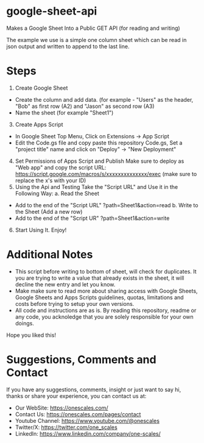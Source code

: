 # google-sheet-api
Makes a Google Sheet Into a Public GET API (for reading and writing)

The example we use is a simple one column sheet which can be read in json output and written to append to the last line.

# Steps

1. Create Google Sheet
- Create the column and add data. (for example - "Users" as the header, "Bob" as first row (A2) and "Jason" as second row (A3)
- Name the sheet (for example "Sheet1")
3. Create Apps Script
- In Google Sheet Top Menu, Click on Extensions -> App Script
- Edit the Code.gs file and copy paste this repository Code.gs, Set a "project title" name and click on "Deploy" -> "New Deployment"
4. Set Permissions of Apps Script and Publish
Make sure to deploy as "Web app" and copy the script URL: https://script.google.com/macros/s/xxxxxxxxxxxxxx/exec (make sure to replace the x's with your ID)
5. Using the Api and Testing
Take the "Script URL" and Use it in the Following Way:
a. Read the Sheet
- Add to the end of the "Script URL" ?path=Sheet1&action=read 
b. Write to the Sheet (Add a new row)
- Add to the end of the "Script UR" ?path=Sheet1&action=write
6. Start Using It. Enjoy!

# Additional Notes
- This script before writing to bottom of sheet, will check for duplicates. It you are trying to write a value that already exists in the sheet, it will decline the new entry and let you know.
- Make make sure to read more about sharing access with Google Sheets, Google Sheets and Apps Scripts guidelines, quotas, limitations and costs before trying to setup your own versions.
- All code and instructions are as is. By reading this repository, readme or any code, you acknoledge that you are solely responsible for your own doings.

Hope you liked this!

# Suggestions, Comments and Contact
If you have any suggestions, comments, insight or just want to say hi, thanks or share your experience, you can contact us at:
- Our WebSite: https://onescales.com/
- Contact Us: https://onescales.com/pages/contact
- Youtube Channel: https://www.youtube.com/@onescales
- Twitter/X: https://twitter.com/one_scales
- LinkedIn: https://www.linkedin.com/company/one-scales/




